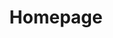 ---
title: Homepage
description: Homepage description

hero1: Spray foam insulation services
hero2: in Tofino, Port Alberni & Ucluelet. We offer professional on time reliable service for both residential and commercial properties.

heading1: The Highest Standard Of Insulation

benefit1: Energy Efficiency
benefit1_desc: Whether you are insulating your whole home, renovating a particular room or spraying foam in a basement, all solutions have a dramatic effect on your home energy efficiency. Typical applications may see a result of 50% reduction in heating and cooling costs. 

benefit2: Mold Control
benefit2_desc: Spray foam insulation helps to keep surface temperatures regulated, thereby minimizing the potential for condensation. Additionally, the air barrier properties can help minimize the movement of moisture-laden air within the building envelope and associated moisture problems.

benefit3: Sound Proofing
benefit3_desc: "Sprayed polyurethane foam as a sound-deadening measure works for essentially the same reason the material works for mitigating airflow: sound is airborne. By filling wall voids, the foam curbs resonance, keeping the sound from leaving or entering the desired room or space."

heading2: We Founded Brightest Days To Increase People's Quality Of Life.
heading2_sub: "We are Jamie and Jesse. We are passionate business owners who love to transform people's home by making them more energy efficient and comfortable to live in. Brightest Days Spray Foam services has been growing by leaps and bounds and now is serving Ucluelet, Tofino and Port Alberni. At our core we’ve grown along side our customers, responding to their needs and requirements to make their homes better. We go out of our way to help you save money on your energy bill and increase your quality of life in your home.<br><br>Our product is environmentally friendly, we use zero ozone depleting blowers and only use certified installers. <strong>We can spray foam your homes without removing drywall or wall paneling!</strong><br><br>We are down to earth, hard working and boots on the ground kind of people. Brightest Days is a locally run business and we're proud to be serving the West Coast."

contact_heading: "Conntect With Us"
contact_desc: We are here to help!<br>Reach out today and we will be back in touch shortly during business hours. 
---